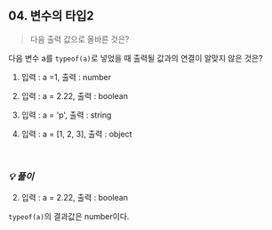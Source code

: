 ## 04. 변수의 타입2

> 다음 출력 값으로 올바른 것은?

다음 변수 a를 `typeof(a)`로 넣었을 때 출력될 값과의 연결이 알맞지 않은 것은?

1. 입력 : a =1, 출력 : number

2. 입력 : a = 2.22, 출력 : boolean

3. 입력 : a = 'p', 출력 : string

4. 입력 : a = [1, 2, 3], 출력 : object

<br>

### _💡 풀이_

2. 입력 : a = 2.22, 출력 : boolean <br>

`typeof(a)`의 결과값은 number이다.
